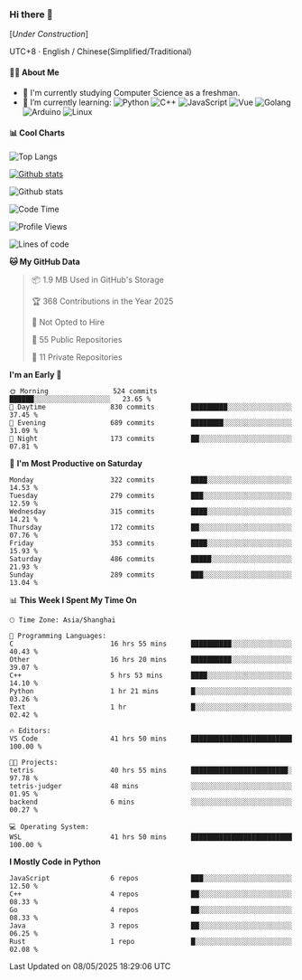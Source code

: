 ### Hi there 👋

\[*Under Construction*\]

UTC+8 · English / Chinese(Simplified/Traditional)

<!--
**NoNormalCreeper/NoNormalCreeper** is a ✨ _special_ ✨ repository because its `README.md` (this file) appears on your GitHub profile.

Here are some ideas to get you started:

- 🔭 I’m currently working on ...
- 🌱 I’m currently learning ...
- 👯 I’m looking to collaborate on ...
- 🤔 I’m looking for help with ...
- 💬 Ask me about ...
- 📫 How to reach me: ...
- 😄 Pronouns: ...
- ⚡ Fun fact: ...
-->

#### 👩‍💻 About Me

- 🏫 I'm currently studying Computer Science as a freshman.
- 🌱 I’m currently learning: 
![Python](https://img.shields.io/badge/-Python-blue?style=flat-square&logo=Python&logoColor=fff)
![C++](https://img.shields.io/badge/-C%2B%2B-00599C?style=flat-square&logo=C%2B%2B&logoColor=fff)
![JavaScript](https://img.shields.io/badge/-JavaScript-ffca18?style=flat-square&logo=JavaScript&logoColor=fff)
![Vue](https://img.shields.io/badge/-Vue-4FC08D?style=flat-square&logo=Vue.js&logoColor=fff)
![Golang](https://img.shields.io/badge/-Go-007d9c?style=flat-square&logo=Go&logoColor=fff)
![Arduino](https://img.shields.io/badge/-Arduino-00979D?style=flat-square&logo=Arduino&logoColor=fff)
![Linux](https://img.shields.io/badge/-Linux-FCC624?style=flat-square&logo=Linux&logoColor=fff)

#### 📊 Cool Charts

![Top Langs](https://readme-stats-zeta-six.vercel.app/api/top-langs/?username=NoNormalCreeper&layout=compact)

[![Github stats](https://readme-stats-zeta-six.vercel.app/api?username=NoNormalCreeper&show=reviews,discussions_started,discussions_answered,prs_merged,prs_merged_percentage)](https://github.com/anuraghazra/github-readme-stats)

![Github stats](https://github-profile-trophy.vercel.app/?username=NoNormalCreeper)


<!--START_SECTION:waka-->
![Code Time](http://img.shields.io/badge/Code%20Time-476%20hrs%2050%20mins-blue)

![Profile Views](http://img.shields.io/badge/Profile%20Views-0-blue)

![Lines of code](https://img.shields.io/badge/From%20Hello%20World%20I%27ve%20Written-3.1%20million%20lines%20of%20code-blue)

**🐱 My GitHub Data** 

> 📦 1.9 MB Used in GitHub's Storage 
 > 
> 🏆 368 Contributions in the Year 2025
 > 
> 🚫 Not Opted to Hire
 > 
> 📜 55 Public Repositories 
 > 
> 🔑 11 Private Repositories 
 > 
**I'm an Early 🐤** 

```text
🌞 Morning                524 commits         ██████░░░░░░░░░░░░░░░░░░░   23.65 % 
🌆 Daytime                830 commits         █████████░░░░░░░░░░░░░░░░   37.45 % 
🌃 Evening                689 commits         ████████░░░░░░░░░░░░░░░░░   31.09 % 
🌙 Night                  173 commits         ██░░░░░░░░░░░░░░░░░░░░░░░   07.81 % 
```
📅 **I'm Most Productive on Saturday** 

```text
Monday                   322 commits         ████░░░░░░░░░░░░░░░░░░░░░   14.53 % 
Tuesday                  279 commits         ███░░░░░░░░░░░░░░░░░░░░░░   12.59 % 
Wednesday                315 commits         ████░░░░░░░░░░░░░░░░░░░░░   14.21 % 
Thursday                 172 commits         ██░░░░░░░░░░░░░░░░░░░░░░░   07.76 % 
Friday                   353 commits         ████░░░░░░░░░░░░░░░░░░░░░   15.93 % 
Saturday                 486 commits         █████░░░░░░░░░░░░░░░░░░░░   21.93 % 
Sunday                   289 commits         ███░░░░░░░░░░░░░░░░░░░░░░   13.04 % 
```


📊 **This Week I Spent My Time On** 

```text
🕑︎ Time Zone: Asia/Shanghai

💬 Programming Languages: 
C                        16 hrs 55 mins      ██████████░░░░░░░░░░░░░░░   40.43 % 
Other                    16 hrs 20 mins      ██████████░░░░░░░░░░░░░░░   39.07 % 
C++                      5 hrs 53 mins       ████░░░░░░░░░░░░░░░░░░░░░   14.10 % 
Python                   1 hr 21 mins        █░░░░░░░░░░░░░░░░░░░░░░░░   03.26 % 
Text                     1 hr                █░░░░░░░░░░░░░░░░░░░░░░░░   02.42 % 

🔥 Editors: 
VS Code                  41 hrs 50 mins      █████████████████████████   100.00 % 

🐱‍💻 Projects: 
tetris                   40 hrs 55 mins      ████████████████████████░   97.78 % 
tetris-judger            48 mins             ░░░░░░░░░░░░░░░░░░░░░░░░░   01.95 % 
backend                  6 mins              ░░░░░░░░░░░░░░░░░░░░░░░░░   00.27 % 

💻 Operating System: 
WSL                      41 hrs 50 mins      █████████████████████████   100.00 % 
```

**I Mostly Code in Python** 

```text
JavaScript               6 repos             ███░░░░░░░░░░░░░░░░░░░░░░   12.50 % 
C++                      4 repos             ██░░░░░░░░░░░░░░░░░░░░░░░   08.33 % 
Go                       4 repos             ██░░░░░░░░░░░░░░░░░░░░░░░   08.33 % 
Java                     3 repos             ██░░░░░░░░░░░░░░░░░░░░░░░   06.25 % 
Rust                     1 repo              █░░░░░░░░░░░░░░░░░░░░░░░░   02.08 % 
```




 Last Updated on 08/05/2025 18:29:06 UTC
<!--END_SECTION:waka-->

